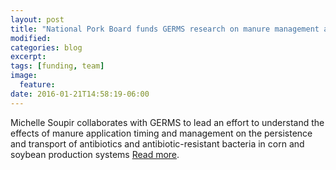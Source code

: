 ```yaml
---
layout: post
title: "National Pork Board funds GERMS research on manure management and antibiotic resistance"
modified:
categories: blog
excerpt:
tags: [funding, team]
image:
  feature:
date: 2016-01-21T14:58:19-06:00
---
```


Michelle Soupir collaborates with GERMS to lead an effort to understand the effects of manure application timing and management on the persistence and transport of antibiotics and antibiotic-resistant bacteria in corn and soybean production systems [Read more](http://germslab.org/research/).
